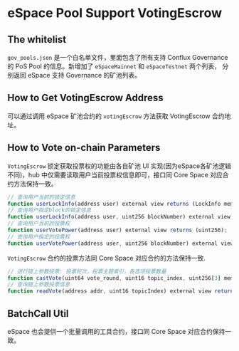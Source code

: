 # eSpace Pool Support VotingEscrow

## The whitelist

`gov_pools.json` 是一个白名单文件，里面包含了所有支持 Conflux Governance 的 PoS Pool 的信息。新增加了 `eSpaceMainnet` 和 `eSpaceTestnet` 两个列表， 分别返回 eSpace 支持 Governance 的矿池列表。

## How to Get VotingEscrow Address

可以通过调用 eSpace 矿池合约的 `votingEscrow` 方法获取 VotingEscrow 合约地址。

## How to Vote on-chain Parameters

`VotingEscrow` 锁定获取投票权的功能由各自矿池 UI 实现(因为eSpace各矿池逻辑不同)，hub 中仅需要读取用户当前投票权信息即可，接口同 Core Space 对应合约方法保持一致。

```js
// 查询用户当前的锁定信息
function userLockInfo(address user) external view returns (LockInfo memory);
// 查询用户指定block的锁定信息
function userLockInfo(address user, uint256 blockNumber) external view returns (LockInfo memory);
// 查询用户当前的投票权
function userVotePower(address user) external view returns (uint256);
// 查询用户指定的投票权
function userVotePower(address user, uint256 blockNumber) external view returns (uint256);
```

`VotingEscrow` 合约的投票方法同 Core Space 对应合约的方法保持一致.

```js
// 进行链上参数投票: 投票轮次，投票主题索引，各选项投票数量
function castVote(uint64 vote_round, uint16 topic_index, uint256[3] memory votes) external;
// 查询链上参数投票信息
function readVote(address addr, uint16 topicIndex) external view returns (ParamsControl.Vote memory);
```

## BatchCall Util

eSpace 也会提供一个批量调用的工具合约，接口同 Core Space 对应合约保持一致。